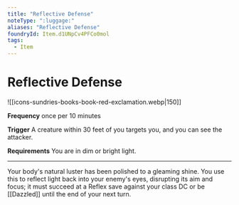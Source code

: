 ```yaml
---
title: "Reflective Defense"
noteType: ":luggage:"
aliases: "Reflective Defense"
foundryId: Item.d1UNpCv4PFCo0mol
tags:
  - Item
---
```


# Reflective Defense
![[icons-sundries-books-book-red-exclamation.webp|150]]

**Frequency** once per 10 minutes

**Trigger** A creature within 30 feet of you targets you, and you can see the attacker.

**Requirements** You are in dim or bright light.

* * *

Your body's natural luster has been polished to a gleaming shine. You use this to reflect light back into your enemy's eyes, disrupting its aim and focus; it must succeed at a Reflex save against your class DC or be [[Dazzled]] until the end of your next turn.
